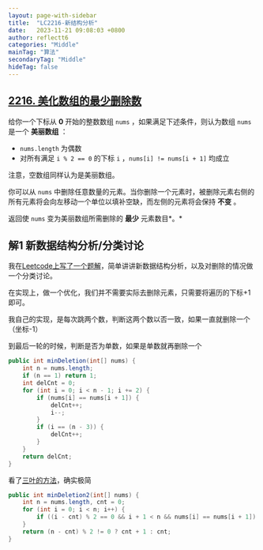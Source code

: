 ```yaml
---
layout: page-with-sidebar
title:  "LC2216-新结构分析"
date:   2023-11-21 09:08:03 +0800
author: reflectt6
categories: "Middle"
mainTag: "算法"
secondaryTag: "Middle"
hideTag: false
---
```


## [2216. 美化数组的最少删除数](https://leetcode.cn/problems/minimum-deletions-to-make-array-beautiful/)

给你一个下标从 **0** 开始的整数数组 `nums` ，如果满足下述条件，则认为数组 `nums` 是一个 **美丽数组** ：

- `nums.length` 为偶数
- 对所有满足 `i % 2 == 0` 的下标 `i` ，`nums[i] != nums[i + 1]` 均成立

注意，空数组同样认为是美丽数组。

你可以从 `nums` 中删除任意数量的元素。当你删除一个元素时，被删除元素右侧的所有元素将会向左移动一个单位以填补空缺，而左侧的元素将会保持 **不变** 。

返回使 `nums` 变为美丽数组所需删除的 **最少** 元素数目*。*



## 解1 新数据结构分析/分类讨论

我在[Leetcode上写了一个题解](https://leetcode.cn/problems/minimum-deletions-to-make-array-beautiful/solutions/2535419/xin-shu-ju-jie-gou-fen-xi-fa-by-reflectt-sjaw/)，简单讲讲新数据结构分析，以及对删除的情况做一个分类讨论。

在实现上，做一个优化，我们并不需要实际去删除元素，只需要将遍历的下标+1即可。

我自己的实现，是每次跳两个数，判断这两个数以否一致，如果一直就删除一个（坐标-1）

到最后一轮的时候，判断是否为单数，如果是单数就再删除一个

```java
public int minDeletion(int[] nums) {
    int n = nums.length;
    if (n == 1) return 1;
    int delCnt = 0;
    for (int i = 0; i < n - 1; i += 2) {
        if (nums[i] == nums[i + 1]) {
            delCnt++;
            i--;
        }
        if (i == (n - 3)) {
            delCnt++;
        }
    }
    return delCnt;
}
```

看了[三叶的方法](https://leetcode.cn/problems/minimum-deletions-to-make-array-beautiful/solutions/2535327/gong-shui-san-xie-zhi-ji-ben-zhi-de-ji-j-dk05/)，确实极简

```java
public int minDeletion2(int[] nums) {
    int n = nums.length, cnt = 0;
    for (int i = 0; i < n; i++) {
        if ((i - cnt) % 2 == 0 && i + 1 < n && nums[i] == nums[i + 1]) cnt++;
    }
    return (n - cnt) % 2 != 0 ? cnt + 1 : cnt;
}
```
